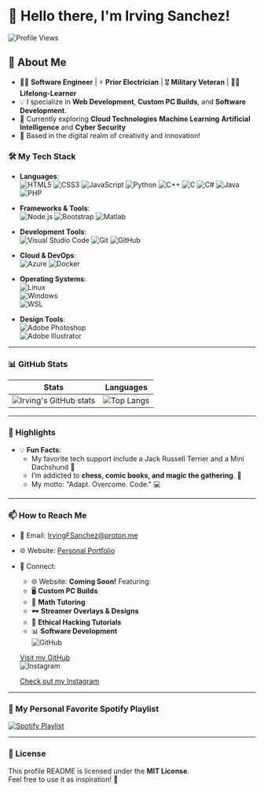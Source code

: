 # 👋 Hello there, I'm Irving Sanchez!  

![Profile Views](https://komarev.com/ghpvc/?username=IrvingFSanchez&color=brightgreen)  

## 🚀 About Me  
- 🧑‍💻 **Software Engineer** | ⚡️ **Prior Electrician** | 🎖️ **Military Veteran** | 🧘🏾 **Lifelong-Learner** 
- 💡 I specialize in **Web Development**, **Custom PC Builds**, and **Software Development**.  
- 🌱 Currently exploring **Cloud Technologies** **Machine Learning** **Artificial Intelligence** and **Cyber Security**
- 📍 Based in the digital realm of creativity and innovation!  

### 🛠️ My Tech Stack  

- **Languages**:  
  ![HTML5](https://img.shields.io/badge/HTML5-E34F26?style=for-the-badge&logo=html5&logoColor=white)
  ![CSS3](https://img.shields.io/badge/CSS3-1572B6?style=for-the-badge&logo=css3&logoColor=white)
  ![JavaScript](https://img.shields.io/badge/JavaScript-F7DF1E?style=for-the-badge&logo=javascript&logoColor=black)
  ![Python](https://img.shields.io/badge/Python-3776AB?style=for-the-badge&logo=python&logoColor=white)
  ![C++](https://img.shields.io/badge/C++-00599C?style=for-the-badge&logo=cplusplus&logoColor=white)
  ![C](https://img.shields.io/badge/C-00599C?style=for-the-badge&logo=c&logoColor=white)
  ![C#](https://img.shields.io/badge/C%23-239120?style=for-the-badge&logo=csharp&logoColor=white)
  ![Java](https://img.shields.io/badge/Java-007396?style=for-the-badge&logo=java&logoColor=white)
  ![PHP](https://img.shields.io/badge/PHP-777BB4?style=for-the-badge&logo=php&logoColor=white)  

- **Frameworks & Tools**:  
  ![Node.js](https://img.shields.io/badge/Node.js-339933?style=for-the-badge&logo=nodedotjs&logoColor=white)
  ![Bootstrap](https://img.shields.io/badge/Bootstrap-563D7C?style=for-the-badge&logo=bootstrap&logoColor=white)
  ![Matlab](https://img.shields.io/badge/Matlab-0076A8?style=for-the-badge&logo=mathworks&logoColor=white)  

- **Development Tools**:  
  ![Visual Studio Code](https://img.shields.io/badge/VS_Code-0078D4?style=for-the-badge&logo=visualstudiocode&logoColor=white)
  ![Git](https://img.shields.io/badge/Git-F05032?style=for-the-badge&logo=git&logoColor=white)
  ![GitHub](https://img.shields.io/badge/GitHub-181717?style=for-the-badge&logo=github&logoColor=white)  

- **Cloud & DevOps**:  
  ![Azure](https://img.shields.io/badge/Microsoft_Azure-0078D4?style=for-the-badge&logo=microsoftazure&logoColor=white)
  ![Docker](https://img.shields.io/badge/Docker-2496ED?style=for-the-badge&logo=docker&logoColor=white)  

- **Operating Systems**:  
  ![Linux](https://img.shields.io/badge/Linux-FCC624?style=for-the-badge&logo=linux&logoColor=black)  
  ![Windows](https://img.shields.io/badge/Windows-0078D6?style=for-the-badge&logo=windows&logoColor=white)  
  ![WSL](https://img.shields.io/badge/WSL-0078D4?style=for-the-badge&logo=linux&logoColor=white)  

- **Design Tools**:  
  ![Adobe Photoshop](https://img.shields.io/badge/Adobe%20Photoshop-31A8FF?style=for-the-badge&logo=adobephotoshop&logoColor=white)  
  ![Adobe Illustrator](https://img.shields.io/badge/Adobe%20Illustrator-FF9A00?style=for-the-badge&logo=adobeillustrator&logoColor=white)  

---

### 📊 GitHub Stats  

| Stats | Languages |
|-------|-----------|
| ![Irving's GitHub stats](https://github-readme-stats.vercel.app/api?username=IrvingFSanchez&show_icons=true&theme=radical) | ![Top Langs](https://github-readme-stats.vercel.app/api/top-langs/?username=IrvingFSanchez&layout=compact&theme=radical) |

---

### 🌟 Highlights  

- 💡 **Fun Facts**:
  - My favorite tech support include a Jack Russell Terrier and a Mini Dachshund 🐶  
  - I’m addicted to **chess, comic books, and magic the gathering**.  🧠
  - My motto: "Adapt. Overcome. Code." 💻  

---

### 📫 How to Reach Me  

- 📧 Email: [IrvingFSanchez@proton.me](mailto:IrvingFSanchez@proton.me)  
- 🌐 Website: [Personal Portfolio](https://irvingfsanchez.dev)  
- 💬 Connect:
  - 🌐 Website: **Coming Soon!** Featuring:  
  - 🖥️ **Custom PC Builds**  
  - 🧮 **Math Tutoring**  
  - 🕶️ **Streamer Overlays & Designs**
  - 🪬 **Ethical Hacking Tutorials**
  - 📊 **Software Development**  
  ![GitHub](https://img.shields.io/badge/GitHub-181717?style=for-the-badge&logo=github&logoColor=white)

  [Visit my GitHub](https://github.com/IrvingFSanchez)  
  ![Instagram](https://img.shields.io/badge/Instagram-E4405F?style=for-the-badge&logo=instagram&logoColor=white)
  
  [Check out my Instagram](https://www.instagram.com/i.am.groot.48/)

---

### 🎵 My Personal Favorite Spotify Playlist  

[![Spotify Playlist](https://img.shields.io/badge/Spotify%20Playlist-1DB954?style=for-the-badge&logo=spotify&logoColor=white)](https://open.spotify.com/playlist/6UDDMy8ihGnZSKpF33wQYk?si=068c9930364f4b88)  

---

### 📝 License  
This profile README is licensed under the **MIT License**.  
Feel free to use it as inspiration! 🚀  
